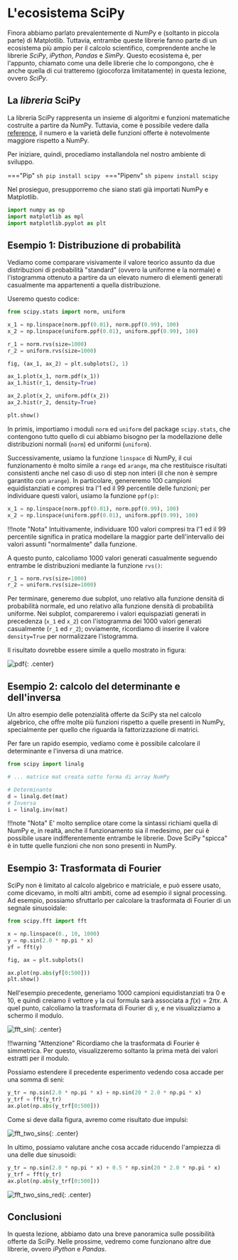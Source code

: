 # L'ecosistema SciPy

Finora abbiamo parlato prevalentemente di NumPy e (soltanto in piccola parte) di Matplotlib. Tuttavia, entrambe queste librerie fanno parte di un ecosistema più ampio per il calcolo scientifico, comprendente anche le librerie *SciPy*, *iPython*, *Pandas* e *SimPy*. Questo ecosistema è, per l'appunto, chiamato come una delle librerie che lo compongono, che è anche quella di cui tratteremo (giocoforza limitatamente) in questa lezione, ovvero *SciPy*.

## La *libreria* SciPy

La libreria SciPy rappresenta un insieme di algoritmi e funzioni matematiche costruite a partire da NumPy. Tuttavia, come è possibile vedere dalla [reference](https://docs.scipy.org/doc/scipy/reference/), il numero e la varietà delle funzioni offerte è notevolmente maggiore rispetto a NumPy.

Per iniziare, quindi, procediamo installandola nel nostro ambiente di sviluppo.

==="Pip" 
	```sh
	pip install scipy
	```
==="Pipenv"
	```sh
	pipenv install scipy
	```

Nel prosieguo, presupporremo che siano stati già importati NumPy e Matplotlib.

```py
import numpy as np
import matplotlib as mpl
import matplotlib.pyplot as plt
```

## Esempio 1: Distribuzione di probabilità

Vediamo come comparare visivamente il valore teorico assunto da due distribuzioni di probabilità "standard" (ovvero la uniforme e la normale) e l'istogramma ottenuto a partire da un elevato numero di elementi generati casualmente ma appartenenti a quella distribuzione.

Useremo questo codice:

```py linenums="1"
from scipy.stats import norm, uniform

x_1 = np.linspace(norm.ppf(0.01), norm.ppf(0.99), 100)
x_2 = np.linspace(uniform.ppf(0.01), uniform.ppf(0.99), 100)

r_1 = norm.rvs(size=1000)
r_2 = uniform.rvs(size=1000)

fig, (ax_1, ax_2) = plt.subplots(2, 1)

ax_1.plot(x_1, norm.pdf(x_1))
ax_1.hist(r_1, density=True)

ax_2.plot(x_2, uniform.pdf(x_2))
ax_2.hist(r_2, density=True)

plt.show()
```

In primis, importiamo i moduli `norm` ed `uniform` del package `scipy.stats`, che contengono tutto quello di cui abbiamo bisogno per la modellazione delle distribuzioni normali (`norm`) ed uniformi (`uniform`).

Successivamente, usiamo la funzione `linspace` di NumPy, il cui funzionamento è molto simile a `range` ed `arange`, ma che restituisce risultati consistenti anche nel caso di uso di step non interi (il che non è sempre garantito con `arange`). In particolare, genereremo 100 campioni equidistanziati e compresi tra l'1 ed il 99 percentile delle funzioni; per individuare questi valori, usiamo la funzione `ppf(p)`:

```py
x_1 = np.linspace(norm.ppf(0.01), norm.ppf(0.99), 100)
x_2 = np.linspace(uniform.ppf(0.01), uniform.ppf(0.99), 100)
```

!!!note "Nota"
	Intuitivamente, individuare 100 valori compresi tra l'1 ed il 99 percentile significa in pratica modellare la maggior parte dell'intervallo dei valori assunti "normalmente" dalla funzione.

A questo punto, calcoliamo 1000 valori generati casualmente seguendo entrambe le distribuzioni mediante la funzione `rvs()`:

```py
r_1 = norm.rvs(size=1000)
r_2 = uniform.rvs(size=1000)
```

Per terminare, generemo due subplot, uno relativo alla funzione densità di probabilità normale, ed uno relativo alla funzione densità di probabilità uniforme. Nei subplot, compareremo i valori equispaziati generati in precedenza (`x_1` ed `x_2`) con l'istogramma dei 1000 valori generati casualmente (`r_1` ed `r_2`); ovviamente, ricordiamo di inserire il valore `density=True` per normalizzare l'istogramma.

Il risultato dovrebbe essere simile a quello mostrato in figura:

![pdf](../assets/images/03_libs/02_scipy/pdfs.png){: .center}

## Esempio 2: calcolo del determinante e dell'inversa

Un altro esempio delle potenzialità offerte da SciPy sta nel calcolo algebrico, che offre molte più funzioni rispetto a quelle presenti in NumPy, specialmente per quello che riguarda la fattorizzazione di matrici.

Per fare un rapido esempio, vediamo come è possibile calcolare il determinante e l'inversa di una matrice.

```py
from scipy import linalg

# ... matrice mat creata sotto forma di array NumPy

# Determinante
d = linalg.det(mat)
# Inversa
i = linalg.inv(mat)
```

!!!note "Nota"
	E' molto semplice otare come la sintassi richiami quella di NumPy e, in realtà, anche il funzionamento sia il medesimo, per cui è possibile usare indifferentemente entrambe le librerie. Dove SciPy "spicca" è in tutte quelle funzioni che non sono presenti in NumPy.

## Esempio 3: Trasformata di Fourier

SciPy non è limitato al calcolo algebrico e matriciale, e può essere usato, come dicevamo, in molti altri ambiti, come ad esempio il signal processing. Ad esempio, possiamo sfruttarlo per calcolare la trasformata di Fourier di un segnale sinusoidale:

```py
from scipy.fft import fft

x = np.linspace(0., 10, 1000)
y = np.sin(2.0 * np.pi * x)
yf = fft(y)

fig, ax = plt.subplots()

ax.plot(np.abs(yf[0:500]))
plt.show()
```

Nell'esempio precedente, generiamo 1000 campioni equidistanziati tra 0 e 10, e quindi creiamo il vettore `y` la cui formula sarà associata a $f(x) = 2\pi x$. A quel punto, calcoliamo la trasformata di Fourier di `y`, e ne visualizziamo a schermo il modulo.

![fft_sin](../assets/images/03_libs/02_scipy/fft_sin.png){: .center}

!!!warning "Attenzione"
	Ricordiamo che la trasformata di Fourier è simmetrica. Per questo, visualizzeremo soltanto la prima metà dei valori estratti per il modulo.

Possiamo estendere il precedente esperimento vedendo cosa accade per una somma di seni:

```py
y_tr = np.sin(2.0 * np.pi * x) + np.sin(20 * 2.0 * np.pi * x)
y_trf = fft(y_tr)
ax.plot(np.abs(y_trf[0:500]))
```

Come si deve dalla figura, avremo come risultato due impulsi:

![fft_two_sins](../assets/images/03_libs/02_scipy/fft_two_sins.png){: .center}

In ultimo, possiamo valutare anche cosa accade riducendo l'ampiezza di una delle due sinusoidi:

```py
y_tr = np.sin(2.0 * np.pi * x) + 0.5 * np.sin(20 * 2.0 * np.pi * x)
y_trf = fft(y_tr)
ax.plot(np.abs(y_trf[0:500]))
```

![fft_two_sins_red](../assets/images/03_libs/02_scipy/fft_two_sins_red.png){: .center}

## Conclusioni

In questa lezione, abbiamo dato una breve panoramica sulle possibilità offerte da SciPy. Nelle prossime, vedremo come funzionano altre due librerie, ovvero *iPython* e *Pandas*.
